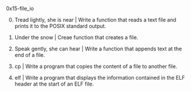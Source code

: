 0x15-file_io

0. Tread lightly, she is near | Write a function that reads a text file and prints it to the POSIX standard output.

1. Under the snow | Creae  function that creates a file.

2. Speak gently, she can hear | Write a function that appends text at the end of a file.

3. cp | Write a program that copies the content of a file to another file.

4. elf | Write a program that displays the information contained in the ELF header at the start of an ELF file.


